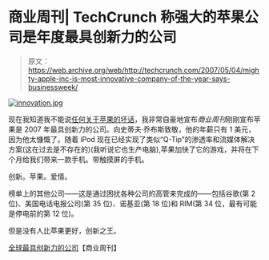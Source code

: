 # 商业周刊| TechCrunch 称强大的苹果公司是年度最具创新力的公司

> 原文：<https://web.archive.org/web/http://techcrunch.com/2007/05/04/mighty-apple-inc-is-most-innovative-company-of-the-year-says-businessweek/>

[![innovation.jpg](img/8b6fdbe0404db241b87efaef3b088b10.png)](https://web.archive.org/web/20150926062048/http://old.crunchgear.com/wp-content/uploads/innovation.jpg "innovation.jpg")

现在我知道我不能说[任何关于苹果的坏话](https://web.archive.org/web/20150926062048/http://crunchgear.com/2007/05/04/negative-apple-article-ad-pressure-leads-to-pc-world-editor-resigning-commoner-than-we-think/)，我非常自豪地宣布*商业周刊*刚刚宣布苹果是 2007 年最具创新力的公司。向史蒂夫·乔布斯致敬，他的年薪只有 1 美元，因为他太慷慨了。随着 iPod 现在已经实现了类似“Q-Tip”的渗透率和流媒体解决方案(这在过去是不存在的)(我听说它也生产电脑),苹果加快了它的游戏，并将在下个月给我们带来一款手机。带触摸屏的手机。

创新。苹果。爱情。

榜单上的其他公司——这是通过困扰各种公司的高管来完成的——包括谷歌(第 2 位)、美国电话电报公司(第 35 位)、诺基亚(第 18 位)和 RIM(第 34 位，最有可能是停电前的第 12 位)。

但是没有人比苹果更好，创新之王。

[全球最具创新力的公司](https://web.archive.org/web/20150926062048/http://www.businessweek.com/innovate/content/may2007/id20070504_051674.htm?chan=innovation_special+report+--+2007+most+innovative+companies_2007+most+innovative+companies)【商业周刊】